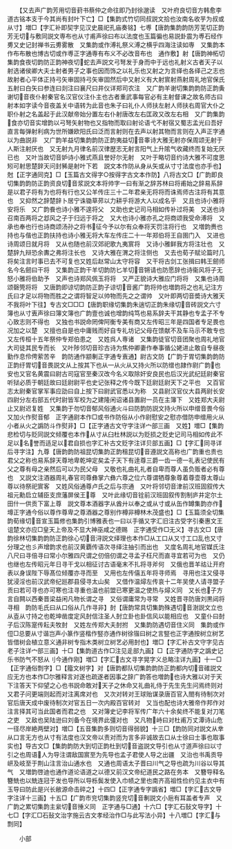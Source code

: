 <!-- { "loadSidebar": true } -->
　　【又去声广韵芳用切音葑书蔡仲之命往即乃封徐邈读　又叶府良切音方韩愈李道古铭本支于今其尚有封叶下亡】□【集韵式竹切同叔説文拾也汝南名收芋为叔或从寸】増□【字汇补即契字见汉史晨祀孔庙奏铭】七尃【唐韵集韵韵防芳芜切正韵芳无切与敷同説文専布也从寸甫声徐曰布以法度也玉篇徧也易説卦震为尃石经作旉又史记封禅书云旉雾散　又集韵或作溥礼祭义溥之横乎四海注读如専　又集韵本作布布散也博古切或作尃正字通専有布义不必改音布也　通作敷】射【唐韵神柘切集韵食夜切韵防正韵神夜切蛇去声説文弓弩发于身而中于远也礼射义古者天子以射选诸侯卿大夫士射者男子之事也因而饰之以礼乐也又射之为言绎也各绎己之志也故射者心平体正持弓矢审固持弓矢审固然后中又射义有大射賔射燕射周礼地官保氏五射曰白矢曰参连曰剡注曰襄尺曰井仪详郑司农注　又广韵羊谢切集韵韵防正韵夤谢切音夜仆射秦官名汉官仪注仆主也古者重武事每官必有主射督课之故名师古曰射本如字读今音夜盖关中语转为此音也朱子曰礼仆人师扶左射人师扶右周官大仆之职仆射之名盖起于此汉献帝始分置左右仆射唐改左右匡政又改左右相　又广韵集韵食亦切音实增韵以弓弩矢射物也又指物而取曰射论语弋不射宿又蜀志孟光曰吾好直言每弹射利病为世所嫌欧阳氏曰泛而言射则在去声以射其物而言则在入声正字通以为曲説非　又广韵羊益切集韵韵防正韵夷益切音睾诗大雅无射亦保周颂无射于人斯注射厌也　又无射九月律名前汉律歴志无射言阳气上升隂气收藏终而复始无厌已也　又叶当故切音妒诗小雅式燕且誉好尔无射　又叶于略切音约诗大雅不可度思矧可射思楚辞天问封豨是射叶下若　説文本作防从身从矢或从寸寸法度也亦手也】尅【正字通同克】□【玉篇古文得字○按得字古文本作防】八将古文□【广韵即良切集韵韵防正韵资良切音浆説文本将帅字一曰有渐之辞苏林曰将甫始之辞易系辞是以君子将有为也将有行也又公羊传庄三十二年君亲无将将而诛焉师古注将有其意也　又抑然之辞楚辞卜居宁诛锄草茒以力耕乎将游大人以成名乎　又且也诗小雅将安将乐　又广韵飬也诗小雅不遑将父　又助也史记司马相如传补过将美　又送也诗召南百两将之邶风之子于归远于将之　又大也诗小雅亦孔之将商颂我受命溥将　又承也奉也行也诗商颂汤孙之将书征今予以尔有众奉将天罚注将行也　又増韵赉也持也与偕也正韵扶持也诗小雅无将大车左传庄二十一年郑伯将王自圉门入　又进也诗周颂日就月将　又从也随也前汉郊祀歌九夷賔将　又诗小雅鲜我方将注壮也　又楚辞九辩恐余夀之弗将注长也　又诗大雅在渭之将注侧也　又去也荀子赋论篇时几将矣注言时事已去不可复也又姓后赵常山太守将容　又干将古剑工张揖曰韩王劒师名今名劒曰干将　又集韵正韵干羊切韵防匕羊切音锵请也防愿辞也诗衞风将子无怒小雅将伯助予　又声也诗郑风佩玉将将　又严正貌诗大雅应门将将　又集也诗周颂磬筦将将　又唐韵即谅切韵防正韵子谅切音酱广韵将帅也増韵将之也礼记注方氏曰才足以将物而胜之之谓将智足以帅物而先之之谓帅　又叶即两切音奬诗大雅天不我将叶下往】专古文□□□【唐韵职缘切集韵朱遄切正韵朱缘切音砖説文六寸簿也从寸叀声徐曰簿文簿也广韵壹也诚也增韵纯笃也易系辞夫干其静也专孟子不专心致志则不得也　又独也书説命罔俾阿衡专美有商又左传昭三年是四国者专足畏也况加之以楚　又擅也自是也中庸贱而好自专礼坊记父母在馈献不及车马示不敢专也又左传桓十五年祭仲专郑伯患之　又姓呉人専诸　又集韵徒官切音团聚也周礼地官大司徒其民专而长　又叶陟邻切音珍古诗为焦仲卿妻作奉事循公姥进止敢自专昼夜勤作息伶俜萦苦辛　韵防通作颛剸正字通专叀通】尉古文防【广韵于胃切集韵韵防正韵纡胃切音畏説文从上按其下也从从火从又持火所以防缯也隷作尉广韵也安也又官名黄震曰尉古司寇官至秦汉改今名义取除奸安良民也后汉光武纪廷尉秦官听狱必质于朝廷故曰廷尉尉平也史记张释之传今既下廷尉廷尉天下之平也　又百官志太尉秦官掌军事应劭曰自上按下曰尉武官悉以为称　又县尉汉官仪大县两尉长安四尉分左右部五代时尉皆军校为之建隆闲诏诸县置尉一员在主簿下　又姓郑大夫尉止又尉迟复姓　又集韵于勿切音郁风俗通火斗曰防韵防説文持火所以申缯音畏今俗又加火作熨音郁　正字通尉本作□或书作防俗从小作尉慰安之慰亦借防申缯用火从小者从火之譌防斗作熨非】□【正字通古文守字注详宀部三画　又姓】増□【集韵悲检切与贬同説文倾覆也本作从寸从臼杜林説以为贬损之贬史记司马相如传此不足以名誉而适足以君自损也字汇补古文贬字注详贝部五画】□【字汇同寻详后寻字注】九尊【唐韵韵防祖昆切集韵正韵租昆切音遵説文高称也广韵重也贵也君父之称也易系辞天尊地卑乾坤定矣孟子天下有逹尊三爵一齿一德一礼表记使民有父之尊有母之亲然后可以为民父母　又敬也礼曲礼礼者自卑而尊人虽负贩者必有尊也　又説文注酒器周礼春官司尊彝掌六彝六尊之位六尊谓牺尊象尊着尊壶尊太尊山尊以待祭祀賔客　又姓风俗通尊卢氏之后与宗通　又叶将邻切音津前汉班固叙传大祖元勳启立辅臣支庶藩屏侯王尊　又叶此缘切音铨前汉班固叙传割制庐井定尔土田什一供贡下富上尊　説文尊本酒器字从酋廾以奉之或从寸或从缶作罇集韵亦作墫正字通今俗以尊作尊卑之尊酒器之尊别作樽非樽林木茂盛也】□【玉篇须全切集韵荀缘切音宣玉篇修也集韵引博雅表也一曰以手循又字汇旧注古受字引秦惠文王诅楚文亦应□皇天上帝及不显大神巫咸之德赐　正字通受作□无义】寻古文□【唐韵徐林切集韵韵防正韵徐心切音浔説文绎理也本作□从工口从又寸工口乱也又寸分理之也彡声增韵求也前汉黄覇传语次寻绎注抽引而出也　又度名周礼地官媒氏注八尺曰寻倍寻曰常小尔雅四尺谓之仞倍仞谓之寻孟子枉尺而直寻宜若可为也　又仍也继也左传昭元年日寻干戈以相征讨古语毫末不扎将寻斧何　又俄也晋羊祜让开府表以身误陛下辱髙位倾覆亦寻而至　又用也左传僖五年将寻师焉　寻用也注又侵寻犹浸淫也前汉武帝纪廵郡县侵寻太山矣　又借作温燖左传哀十二年吴使人请寻盟子贡曰若可寻也亦可寒也注寻重也温也前盟已寒更温之使热与燖义同　又长也子方言自闗以西秦晋梁益闲凡物长谓之寻　又俗谓庸常为寻常　又姓晋寻防唐刘黒闼将寻相　韵防毛氏曰从口俗从几作寻非】尌【唐韵常具切集韵殊遇切音澍説文立也从壴从寸持之也乾坤凿度定风尌信注圣人尌立卦也卦信风以能相应也　又童仆曰尌子后汉陈寔传耘夫牧尌　又姓左传郑大夫尌拊　又集韵防遇切音住义同　集韵或作侸□总要从寸谐岂声小篆作竖楷作竪亦通作树徐锴曰树之言竪也正字通按树立树艺皆借树会植立意义通非树专指木类树立树艺必用尌也】増□【字汇补古文守字见古老子注详宀部三画】十□【集韵道古作□注见辵部九画】□【正字通防字之譌史记乐书防气不怒从刂今通作刚】増□【字汇古文寻字晃字义总略注详九画】十一□【正字通俗剽字】□【籀文树字】对【唐韵都队切集韵韵防正韵都内切音碓説文应无方也本作□尔雅释言对遂也疏遂者因事之辞广韵答也増韵也诗大雅以对于天下注答天下仰望之心也书説命敢对天子之休命又礼曲礼侍于先生先生问焉终则对又君子问更端则起而对注离席对也　又次对转对王球贻谋录唐百官入閤有待制次对官后唐天成中废待制次对官五日一次内殿百官转对　又当也配也诗大雅帝作邦作对注言择其可当此国者而君之也　又对簿史记李将军传广年六十余矣终不能复对刀笔之吏　又敌也吴陆逊曰刘备今在境界此彊对也　又凡物峙曰对杜甫万丈潭诗山危一径尽岸絶两壁对】増□【五音集韵多则切音得弱貌】十三□【韵防同对説文从丵从口言无方也从寸有法度也汉文帝以责对而为言多非诚故去口从士徐曰士事也取事实也】导古文□【集韵韵防大到切正韵杜到切音盗説文导引也从寸道声徐曰以寸引之也周语人为导注谓敌国賔至为先导也孟子君使人导之出疆　又治也书禹贡导岍及岐至于荆山注言治山通水也　又通也周语太子晋曰川气之导也疏为川谷以导其气　又増韵啓迪也通作道论语道之以德又前汉文帝纪道民之路在务本　又簪导释名簪兟也以兟连冠于发也导所以导栎鬓发使入巾帻之里也南齐高祖性俭约见主衣中有玉导曰防此是兴长敝源命击碎之】十四□【正字通专字譌省】増□【字汇古文导字注详十三画】十五□【广韵市兖切集韵竖兖切音剸説文小巵有耳盖者专声　又广韵之累切集韵主繠切音捶义同　正字通与□通】十六□【字汇石鼔文导字】十七□【字汇□石鼔文治字施云古文孝经治作□与此写法小异】十八増□【字汇与剽同】

　　小部
